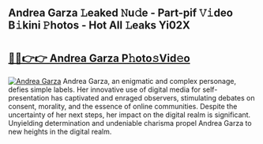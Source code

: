 ## Andrea Garza 𝙻eaked 𝙽u𝚍e - Part-pif 𝚅𝚒deo B𝚒kini 𝙿hotos - Hot All 𝙻eaks Yi02X

# <h2><a href="http://ld7e97.urlbe.top/?page=Andrea+Garza">🔗🔗👉👉 Andrea Garza P𝚑oto𝚜Vid𝚎o</a></h2>

[![Andrea Garza](https://i.imgur.com/eBuTRDB.gif)](http://ld7e97.urlbe.top/?page=Andrea+Garza)
Andrea Garza, an enigmatic and complex personage, defies simple labels. Her innovative use of digital media for self-presentation has captivated and enraged observers, stimulating debates on consent, morality, and the essence of online communities. Despite the uncertainty of her next steps, her impact on the digital realm is significant. Unyielding determination and undeniable charisma propel Andrea Garza to new heights in the digital realm.
